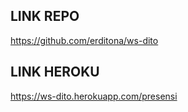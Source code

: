 ## LINK REPO

https://github.com/erditona/ws-dito

## LINK HEROKU

https://ws-dito.herokuapp.com/presensi
